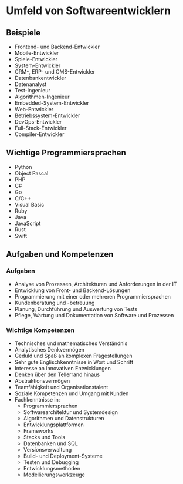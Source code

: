 # Umfeld von Softwareentwicklern

## Beispiele
- Frontend- und Backend-Entwickler
- Mobile-Entwickler
- Spiele-Entwickler
- System-Entwickler
- CRM-, ERP- und CMS-Entwickler
- Datenbankentwickler
- Datenanalyst
- Test-Ingenieur
- Algorithmen-Ingenieur
- Embedded-System-Entwickler
- Web-Entwickler
- Betriebssystem-Entwickler
- DevOps-Entwickler
- Full-Stack-Entwickler
- Compiler-Entwickler

## Wichtige Programmiersprachen
- Python
- Object Pascal
- PHP
- C#
- Go
- C/C++
- Visual Basic
- Ruby
- Java
- JavaScript
- Rust
- Swift

## Aufgaben und Kompetenzen

### Aufgaben
- Analyse von Prozessen, Architekturen und Anforderungen in der IT
- Entwicklung von Front- und Backend-Lösungen
- Programmierung mit einer oder mehreren Programmiersprachen
- Kundenberatung und -betreuung
- Planung, Durchführung und Auswertung von Tests
- Pflege, Wartung und Dokumentation von Software und Prozessen

### Wichtige Kompetenzen
- Technisches und mathematisches Verständnis
- Analytisches Denkvermögen
- Geduld und Spaß an komplexen Fragestellungen
- Sehr gute Englischkenntnisse in Wort und Schrift
- Interesse an innovativen Entwicklungen
- Denken über den Tellerrand hinaus
- Abstraktionsvermögen
- Teamfähigkeit und Organisationstalent
- Soziale Kompetenzen und Umgang mit Kunden
- Fachkenntnisse in:
  - Programmiersprachen
  - Softwarearchitektur und Systemdesign
  - Algorithmen und Datenstrukturen
  - Entwicklungsplattformen
  - Frameworks
  - Stacks und Tools
  - Datenbanken und SQL
  - Versionsverwaltung
  - Build- und Deployment-Systeme
  - Testen und Debugging
  - Entwicklungsmethoden
  - Modellierungswerkzeuge
